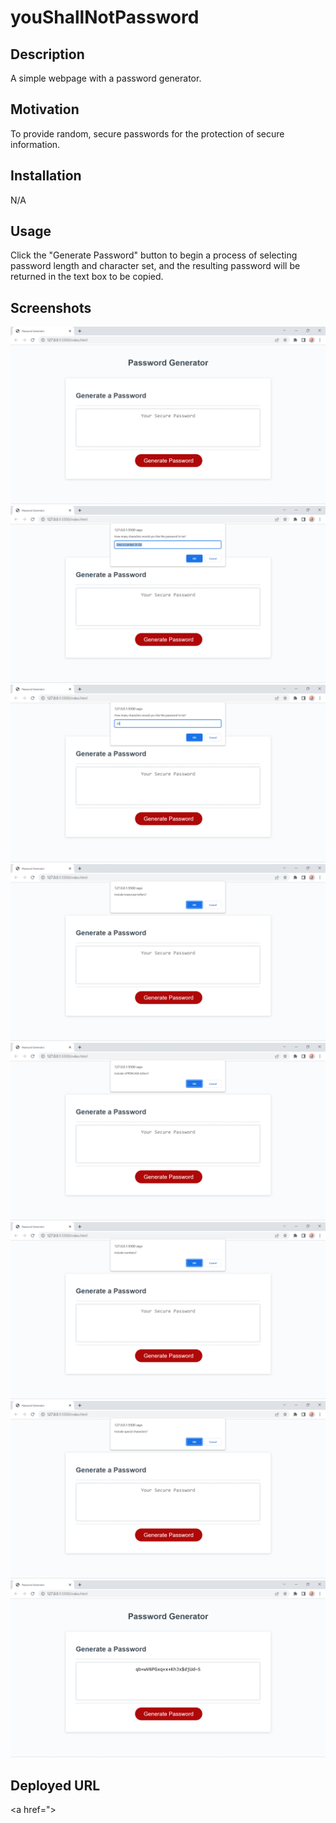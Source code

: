# youShallNotPassword

## Description
A simple webpage with a password generator.

## Motivation
To provide random, secure passwords for the protection of secure information.

## Installation
N/A

## Usage
Click the "Generate Password" button to begin a process of selecting password length and character set, and the resulting password will be returned in the text box to be copied.

## Screenshots
<img src="./images/passgen_scrsht_083022_1.png" alt="Initial appearance of the Password Generator webpage."></img>
<img src="./images/passgen_scrsht_083022_2.png" alt="First prompt asking for desired password character length."></img>
<img src="./images/passgen_scrsht_083022_3.png" alt="Entering user selection, in this case 24 characters."></img>
<img src="./images/passgen_scrsht_083022_4.png" alt="Second prompt asking if lowercase letters are desired."></img>
<img src="./images/passgen_scrsht_083022_5.png" alt="Third prompt asking if uppercase letters are desired."></img>
<img src="./images/passgen_scrsht_083022_6.png" alt="Fourth prompt asking if numbers are desired."></img>
<img src="./images/passgen_scrsht_083022_7.png" alt="Fifth prompt asking if special characters are desired."></img>
<img src="./images/passgen_scrsht_083022_8.png" alt="The generated password is displayed in the text box."></img>

## Deployed URL
<a href=">